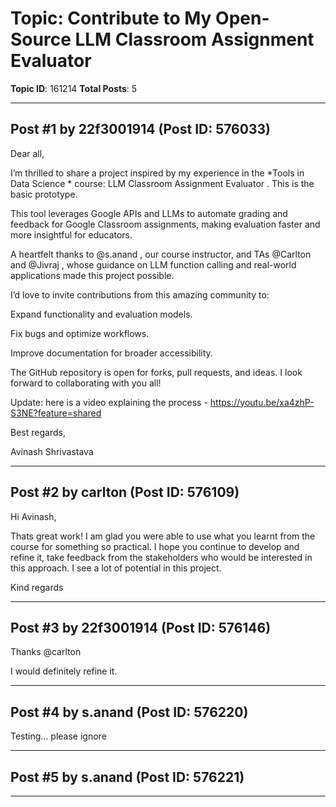 # Topic: Contribute to My Open-Source LLM Classroom Assignment Evaluator
**Topic ID**: 161214
**Total Posts**: 5

---

## Post #1 by 22f3001914 (Post ID: 576033)
Dear all,


I’m thrilled to share a project inspired by my experience in the *Tools in Data Science * course: 
LLM Classroom Assignment Evaluator
.  This is the basic prototype.


This tool leverages Google APIs and LLMs to automate grading and feedback for Google Classroom assignments, making evaluation faster and more insightful for educators.


A heartfelt thanks to 
@s.anand
, our course instructor, and TAs 
@Carlton
 and 
@Jivraj
, whose guidance on LLM function calling and real-world applications made this project possible.


I’d love to invite contributions from this amazing community to:




Expand functionality and evaluation models.


Fix bugs and optimize workflows.


Improve documentation for broader accessibility.




The 
GitHub repository
 is open for forks, pull requests, and ideas. I look forward to collaborating with you all!


Update: here is a video explaining the process - 
https://youtu.be/xa4zhP-S3NE?feature=shared

Best regards,

Avinash Shrivastava

---

## Post #2 by carlton (Post ID: 576109)
Hi Avinash,


Thats great work! I am glad you were able to use what you learnt from the course for something so practical. I hope you continue to develop and refine it, take feedback from the stakeholders who would be interested in this approach. I see a lot of potential in this project.


Kind regards

---

## Post #3 by 22f3001914 (Post ID: 576146)
Thanks 
@carlton
 
 I would definitely refine it.

---

## Post #4 by s.anand (Post ID: 576220)
Testing… please ignore

---

## Post #5 by s.anand (Post ID: 576221)


---
